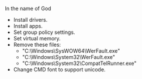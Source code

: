 In the name of God

-  Install drivers.
-  Install apps.
-  Set group policy settings.
-  Set virtual memory.
-  Remove these files:
   -  "C:\Windows\SysWOW64\WerFault.exe"
   -  "C:\Windows\System32\WerFault.exe"
   -  "C:\Windows\System32\CompatTelRunner.exe"
-  Change CMD font to support unicode.
